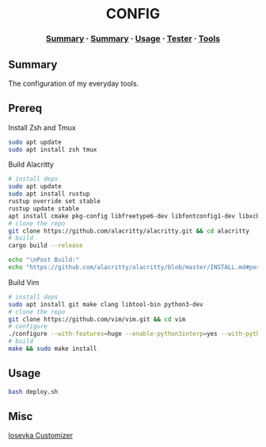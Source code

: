 <h1 align="center">
	CONFIG
</h1>

<h3 align="center">
	<a href="#Summary">Summary</a>
	<span> · </span>
	<a href="#Prereq">Summary</a>
	<span> · </span>
	<a href="#Usage">Usage</a>
	<span> · </span>
	<a href="#Tester">Tester</a>
	<span> · </span>
	<a href="#Misc">Tools</a>
</h3>

## Summary

The configuration of my everyday tools.

## Prereq

Install Zsh and Tmux

``` bash
sudo apt update
sudo apt install zsh tmux
```

Build Alacritty

``` bash
# install deps
sudo apt update
sudo apt install rustup
rustup override set stable
rustup update stable
apt install cmake pkg-config libfreetype6-dev libfontconfig1-dev libxcb-xfixes0-dev libxkbcommon-dev python3
# clone the repo
git clone https://github.com/alacritty/alacritty.git && cd alacritty
# build
cargo build --release

echo "\nPost Build:"
echo "https://github.com/alacritty/alacritty/blob/master/INSTALL.md#post-build"
```

Build Vim

``` bash
# install deps
sudo apt install git make clang libtool-bin python3-dev
# clone the repo
git clone https://github.com/vim/vim.git && cd vim
# configure
./configure --with-features=huge --enable-python3interp=yes --with-python3-config-dir=$(python3-config --configdir) --prefix=/usr/local
# build
make && sudo make install
```

## Usage

```bash
bash deploy.sh
```

## Misc

[Iosevka Customizer](https://typeof.net/Iosevka/customizer)
